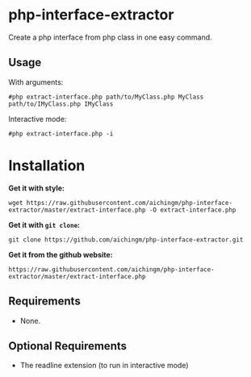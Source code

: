 php-interface-extractor
=======================

Create a php interface from php class in one easy command.

Usage
-----

With arguments: 

    #php extract-interface.php path/to/MyClass.php MyClass path/to/IMyClass.php IMyClass
        
Interactive mode:

    #php extract-interface.php -i
    
Installation
============

__Get it with style:__

    wget https://raw.githubusercontent.com/aichingm/php-interface-extractor/master/extract-interface.php -O extract-interface.php

__Get it with `git clone`:__

    git clone https://github.com/aichingm/php-interface-extractor.git

__Get it from the github website:__

    https://raw.githubusercontent.com/aichingm/php-interface-extractor/master/extract-interface.php
   
 

Requirements
------------

* None.

Optional Requirements
---------------------

* The readline extension (to run in interactive mode)
